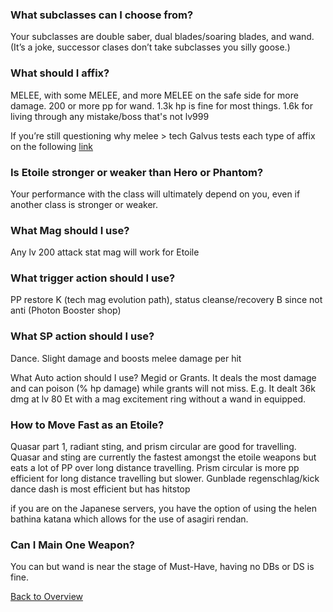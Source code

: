 ### What subclasses can I choose from?
Your subclasses are double saber, dual blades/soaring blades, and wand. 
(It’s a joke, successor clases don’t take subclasses you silly goose.)

### What should I affix?
MELEE, with some MELEE, and more MELEE on the safe side for more damage. 200 or more pp for wand. 1.3k hp is fine for most things. 
1.6k for living through any mistake/boss that's not lv999

If you’re still questioning why melee > tech 
Galvus tests each type of affix on the following [link](https://www.youtube.com/watch?v=ivcBizzAX30)

### Is Etoile stronger or weaker than Hero or Phantom?
Your performance with the class will ultimately depend on you, even if another class is stronger or weaker.

### What Mag should I use?
Any lv 200 attack stat mag will work for Etoile

### What trigger action should I use?
PP restore K (tech mag evolution path), status cleanse/recovery B since not anti (Photon Booster shop)

### What SP action should I use?
Dance. Slight damage and boosts melee damage per hit

What Auto action should I use?
Megid or Grants. It deals the most damage and can poison (% hp damage) while grants will not miss. 
E.g. It dealt 36k dmg at lv 80 Et with a mag excitement ring without a wand in equipped.

### How to Move Fast as an Etoile?
Quasar part 1, radiant sting, and prism circular are good for travelling. 
Quasar and sting are currently the fastest amongst the etoile weapons but eats a lot of PP over long distance travelling. 
Prism circular is more pp efficient for long distance travelling but slower.
Gunblade regenschlag/kick dance dash is most efficient but has hitstop

if you are on the Japanese servers, you have the option of using the helen bathina katana which allows for the use of asagiri rendan.

### Can I Main One Weapon?
You can but wand is near the stage of Must-Have, having no DBs or DS is fine.

[Back to Overview](Pages/index.md)
